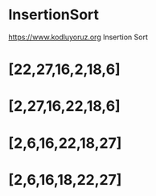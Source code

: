 # InsertionSort
https://www.kodluyoruz.org Insertion Sort

# [22,27,16,2,18,6]
# [2,27,16,22,18,6]
# [2,6,16,22,18,27]
# [2,6,16,18,22,27]
